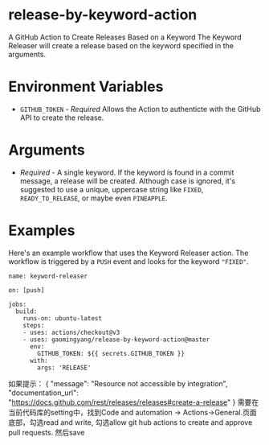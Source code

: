 # release-by-keyword-action

A GitHub Action to Create Releases Based on a Keyword
The Keyword Releaser will create a release based on the keyword specified in the arguments.

# Environment Variables
- `GITHUB_TOKEN` - _Required_ Allows the Action to authenticte with the GitHub API to create the release.

# Arguments
- _Required_ - A single keyword.  If the keyword is found in a commit message, a release will be created.  Although case is ignored, it's suggested to use a unique, uppercase string like `FIXED`, `READY_TO_RELEASE`, or maybe even `PINEAPPLE`.

# Examples
Here's an example workflow that uses the Keyword Releaser action.  The workflow is triggered by a `PUSH` event and looks for the keyword `"FIXED"`.

```
name: keyword-releaser

on: [push]

jobs:
  build:
    runs-on: ubuntu-latest
    steps:
    - uses: actions/checkout@v3
    - uses: gaomingyang/release-by-keyword-action@master
      env:
        GITHUB_TOKEN: ${{ secrets.GITHUB_TOKEN }}
      with:
        args: 'RELEASE'
```

如果提示：
{
"message": "Resource not accessible by integration",
"documentation_url": "https://docs.github.com/rest/releases/releases#create-a-release"
}
需要在当前代码库的setting中，找到Code and automation -> Actions->General.页面底部，勾选read and write,
勾选allow git hub actions to create and approve pull requests.
然后save